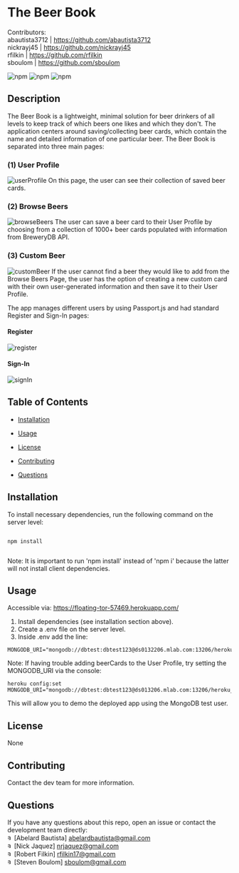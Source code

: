 #  The Beer Book 
    
Contributors:  
abautista3712 | https://github.com/abautista3712  
nickrayj45 | https://github.com/nickrayj45  
rfilkin | https://github.com/rfilkin  
sboulom | https://github.com/sboulom  
    
![npm](https://img.shields.io/npm/v/fs) ![npm](https://img.shields.io/npm/v/inquirer) ![npm](https://img.shields.io/npm/v/axios)
    
## Description
    
 The Beer Book is a lightweight, minimal solution for beer drinkers of all levels to keep track of which beers one likes and which they don't. The application centers around saving/collecting beer cards, which contain the name and detailed information of one particular beer. The Beer Book is separated into three main pages:
 
### (1) User Profile
![userProfile](https://user-images.githubusercontent.com/58578177/85484502-cf323380-b57b-11ea-8374-8a302e8529f7.PNG)
On this page, the user can see their collection of saved beer cards.
   
### (2) Browse Beers
![browseBeers](https://user-images.githubusercontent.com/58578177/85484976-b4ac8a00-b57c-11ea-9d45-d47be32cb57d.PNG)
The user can save a beer card to their User Profile by choosing from a collection of 1000+ beer cards populated with information from BreweryDB API. 

### (3) Custom Beer
![customBeer](https://user-images.githubusercontent.com/58578177/85485076-e7568280-b57c-11ea-9305-e47048ae0474.PNG)
If the user cannot find a beer they would like to add from the Browse Beers Page, the user has the option of creating a new custom card with their own user-generated information and then save it to their User Profile.  

The app manages different users by using Passport.js and had standard Register and Sign-In pages:

#### Register
![register](https://user-images.githubusercontent.com/58578177/85485250-300e3b80-b57d-11ea-9d73-6ddebb82d194.PNG)

#### Sign-In
![signIn](https://user-images.githubusercontent.com/58578177/85485259-37cde000-b57d-11ea-844a-6ca1dcdc5702.PNG)

    

    
## Table of Contents
    
* [Installation](#installation)
    
* [Usage](#usage)
    
* [License](#license)
    
* [Contributing](#contributing)
    
* [Questions](#questions)
    

    
## Installation
    
To install necessary dependencies, run the following command on the server level:
    
```
    
npm install
    
```
Note: It is important to run 'npm install' instead of 'npm i' because the latter will not install client dependencies.

    
## Usage
    
Accessible via: https://floating-tor-57469.herokuapp.com/
    
1) Install dependencies (see installation section above).  
2) Create a .env file on the server level.  
3) Inside .env add the line: 
```
MONGODB_URI="mongodb://dbtest:dbtest123@ds0132206.mlab.com:13206/heroku_w4qkxp75" 
```
Note: If having trouble adding beerCards to the User Profile, try setting the MONGODB_URI via the console:
```
heroku config:set MONGODB_URI="mongodb://dbtest:dbtest123@ds013206.mlab.com:13206/heroku_w4qkxp75"
```

This will allow you to demo the deployed app using the MongoDB test user.
    

    
## License
    
None
    

    
## Contributing
    
Contact the dev team for more information.
    

    
## Questions
    
If you have any questions about this repo, open an issue or contact the development team directly:  
<img src="https://avatars2.githubusercontent.com/u/58578177?s=64&v=4" alt="avatarAB" style="border-radius: 16px" width="15" />[Abelard Bautista] abelardbautista@gmail.com  
<img src="https://avatars2.githubusercontent.com/u/57788706?s=64&v=4" alt="avatarNJ" style="border-radius: 16px" width="15" />[Nick Jaquez] nrjaquez@gmail.com  
<img src="https://avatars2.githubusercontent.com/u/12621320?s=64&v=4" alt="avatarRF" style="border-radius: 16px" width="15" />[Robert Filkin] rfilkin17@gmail.com  
<img src="https://avatars2.githubusercontent.com/u/57572182?s=64&v=4" alt="avatarSB" style="border-radius: 16px" width="15" />[Steven Boulom] sboulom@gmail.com  
